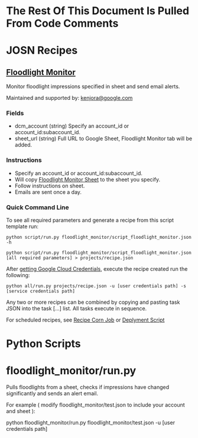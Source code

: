 # The Rest Of This Document Is Pulled From Code Comments

# JOSN Recipes

## [Floodlight Monitor](floodlight_monitor/script_floodlight_monitor.json)

Monitor floodlight impressions specified in sheet and send email alerts.

Maintained and supported by: kenjora@google.com

### Fields

- dcm_account (string) Specify an account_id or account_id:subaccount_id.
- sheet_url (string) Full URL to Google Sheet, Floodlight Monitor tab will be added.

### Instructions

- Specify an account_id or account_id:subaccount_id.
- Will copy <a href='https://docs.google.com/spreadsheets/d/1tjF5styxMvFJsNETEa5x2F5DSmqleGl71cmujB7Ier8/edit?usp=sharing'>Floodlight Monitor Sheet</a> to the sheet you specify.
- Follow instructions on sheet.
- Emails are sent once a day.

### Quick Command Line

To see all required parameters and generate a recipe from this script template run:

`python script/run.py floodlight_monitor/script_floodlight_monitor.json -h`

`python script/run.py floodlight_monitor/script_floodlight_monitor.json [all required parameters] > projects/recipe.json`

After [getting Google Cloud Credentials](/auth/README.md), execute the recipe created run the following:

`python all/run.py projects/recipe.json -u [user credentials path] -s [service credentials path]`

Any two or more recipes can be combined by copying and pasting task JSON into the task [...] list.  All tasks execute in sequence.

For scheduled recipes, see [Recipe Corn Job](/cron/README.md) or [Deplyment Script](/deploy/README.md)

# Python Scripts


# floodlight_monitor/run.py

Pulls floodlights from a sheet, checks if impressions have changed significantly and sends an alert email.

For example ( modify floodlight_monitor/test.json to include your account and sheet ):

python floodlight_monitor/run.py floodlight_monitor/test.json -u [user credentials path]


